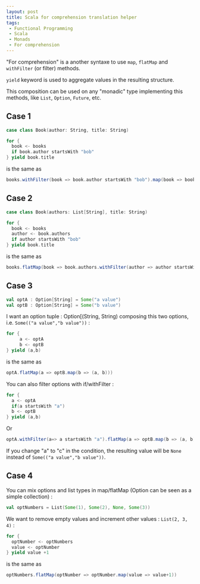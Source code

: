 ```yaml
---
layout: post
title: Scala for comprehension translation helper
tags:
 - Functional Programming
 - Scala
 - Monads
 - For comprehension
---
```


"For comprehension" is a another syntaxe to use `map`, `flatMap` and `withFilter` (or filter) methods.

`yield` keyword is used to aggregate values in the resulting structure.

This composition can be used on any "monadic" type implementing this methods, like `List`, `Option`, `Future`, etc.


## Case 1

```scala
case class Book(author: String, title: String)
```

```scala
for {
  book <- books
  if book.author startsWith "bob" 
} yield book.title
```

is the same as

```scala
books.withFilter(book => book.author startsWith "bob").map(book => book.title)
```


## Case 2

```scala
case class Book(authors: List[String], title: String)
```

```scala
for {
  book <- books
  author <- book.authors 
  if author startsWith "bob" 
} yield book.title
```

is the same as

```scala
books.flatMap(book => book.authors.withFilter(author => author startsWith "bob").map(author => book.title))
```

## Case 3

```scala
val optA : Option[String] = Some("a value")
val optB : Option[String] = Some("b value")
```

I want an option tuple : Option[(String, String) composing this two options, i.e. `Some(("a value","b value"))` :

```scala
for {
     a <- optA
     b <- optB
} yield (a,b)
```

is the same as


```scala
optA.flatMap(a => optB.map(b => (a, b)))
```
You can also filter options with if/withFilter :

```scala
for {
  a <- optA
  if(a startsWith "a")
  b <- optB
} yield (a,b)
```

Or 

```scala
optA.withFilter(a=> a startsWith "a").flatMap(a => optB.map(b => (a, b)))
```

If you change "a" to "c" in the condition, the resulting value will be `None` instead of `Some(("a value","b value"))`.

## Case 4 

You can mix options and list types in map/flatMap (Option can be seen as a simple collection) :

```scala
val optNumbers = List(Some(1), Some(2), None, Some(3))
```

We want to remove empty values and increment other values : `List(2, 3, 4)` :

```scala
for {
  optNumber <- optNumbers
  value <- optNumber
} yield value +1
```

is the same as 

```scala
optNumbers.flatMap(optNumber => optNumber.map(value => value+1))
```
